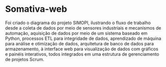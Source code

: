 # Somativa-web
Foi criado o diagrama do projeto SIMOPI, ilustrando o fluxo de trabalho desde a coleta de dados por meio de sensores industriais e mecanismos de automação, aquisição de dados por meio de um sistema baseado em Python, processos ETL para integridade de dados, aprendizado de máquina para análise e otimização de dados, arquitetura de banco de dados para armazenamento, à interface web para visualização de dados com gráficos e painéis interativos, todos integrados em uma estrutura de gerenciamento de projetos Scrum.
